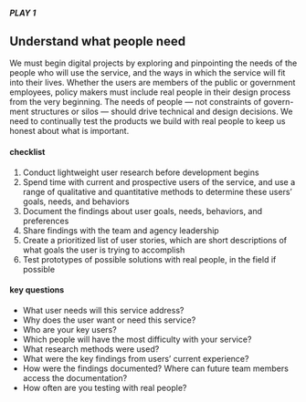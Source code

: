 ##### PLAY 1
## Understand what people need

We must begin digital projects by exploring and pinpointing the needs of the people who will use the service, and the ways in which the service will fit into their lives. Whether the users are members of the public or government employees, policy makers must include real people in their design process from the very beginning. The needs of people — not constraints of govern- ment structures or silos — should drive technical and design decisions.
We need to continually test the products we build with real people to keep us honest about what is important.

#### checklist
1. Conduct lightweight user research before development begins
2. Spend time with current and prospective users of the service, and use a range of qualitative and quantitative methods to determine these users’ goals, needs, and behaviors
3. Document the findings about user goals, needs, behaviors, and preferences
4. Share findings with the team and agency leadership
5. Create a prioritized list of user stories, which are short descriptions of what goals the user is trying to accomplish
6. Test prototypes of possible solutions with real people, in the field if possible

#### key questions
- What user needs will this service address?
- Why does the user want or need this service?
- Who are your key users?
- Which people will have the most difficulty with your service?
- What research methods were used?
- What were the key findings from users’ current experience?
- How were the findings documented? Where can future team members access the documentation?
- How often are you testing with real people?
